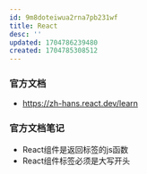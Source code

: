 ```yaml
---
id: 9m8doteiwua2rna7pb231wf
title: React
desc: ''
updated: 1704786239480
created: 1704785308512
---
```



### 官方文档

- https://zh-hans.react.dev/learn


### 官方文档笔记

- React组件是返回标签的js函数
- React组件标签必须是大写开头